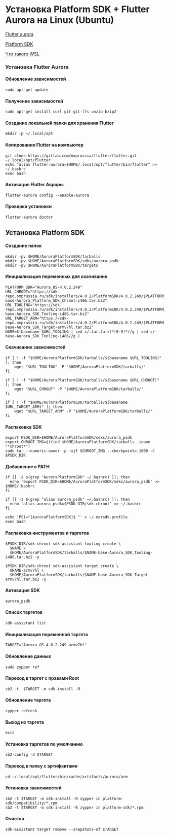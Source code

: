 # Установка Platform SDK + Flutter Aurora на Linux (Ubuntu)

[Flutter aurora](https://gitlab.com/omprussia/flutter/flutter)

[Platform SDK](https://developer.auroraos.ru/doc/software_development/psdk/setup)

[Что такого WSL](https://learn.microsoft.com/en-us/windows/wsl/about)


### Установка Flutter Aurora

#### Обновление зависимостей
```shell
sudo apt-get update
```
#### Получение зависимостей
```shell
sudo apt-get install curl git git-lfs unzip bzip2
```
#### Создание локальной папки для хранения Flutter
```shell
mkdir -p ~/.local/opt
```
#### Копирование Flutter на компьютер
```shell
git clone https://gitlab.com/omprussia/flutter/flutter.git ~/.local/opt/flutter
echo "alias flutter-aurora=$HOME/.local/opt/flutter/bin/flutter" >> ~/.bashrc
exec bash  
``` 
#### Активация Flutter Авроры
```shell
flutter-aurora config --enable-aurora
``` 
#### Проверка установки
```shell
flutter-aurora doctor
```

## Установка Platform SDK

#### Создание папок
```shell
mkdir -pv $HOME/AuroraPlatformSDK/tarballs
mkdir -pv $HOME/AuroraPlatformSDK/sdks/aurora_psdk
mkdir -pv $HOME/AuroraPlatformSDK/targets
```

#### Инициализация переменных для скачивание
```shell
PLATFORM_SDK="Aurora_OS-4.0.2.249"
URL_CHROOT="https://sdk-repo.omprussia.ru/sdk/installers/4.0.2/PlatformSDK/4.0.2.249/$PLATFORM_SDK-base-Aurora_Platform_SDK_Chroot-i486.tar.bz2"
URL_TOOLING="https://sdk-repo.omprussia.ru/sdk/installers/4.0.2/PlatformSDK/4.0.2.249/$PLATFORM_SDK-base-Aurora_SDK_Tooling-i486.tar.bz2"
URL_TARGET_ARM="https://sdk-repo.omprussia.ru/sdk/installers/4.0.2/PlatformSDK/4.0.2.249/$PLATFORM_SDK-base-Aurora_SDK_Target-armv7hl.tar.bz2"
NAME=$(basename $URL_TOOLING | sed s/.tar.[a-z]*[0-9]*//g | sed s/-base-Aurora_SDK_Tooling-i486//g )
```

#### Скачивание зависимостей
```shell
if [ ! -f "$HOME/AuroraPlatformSDK/tarballs/$(basename $URL_TOOLING)" ]; then
    wget "$URL_TOOLING" -P "$HOME/AuroraPlatformSDK/tarballs/"
fi

if [ ! -f "$HOME/AuroraPlatformSDK/tarballs/$(basename $URL_CHROOT)" ]; then
    wget "$URL_CHROOT" -P "$HOME/AuroraPlatformSDK/tarballs/"
fi

if [ ! -f "$HOME/AuroraPlatformSDK/tarballs/$(basename $URL_TARGET_ARM)" ]; then
    wget "$URL_TARGET_ARM" -P "$HOME/AuroraPlatformSDK/tarballs/"
fi
```

#### Распаковка SDK
```shell
export PSDK_DIR=$HOME/AuroraPlatformSDK/sdks/aurora_psdk
export CHROOT_IMG=$(find $HOME/AuroraPlatformSDK/tarballs -iname "*chroot*")
sudo tar --numeric-owner -p -xjf $CHROOT_IMG --checkpoint=.1000 -C $PSDK_DIR
```

#### Добавление в PATH
```shell
if [[ -z $(grep "AuroraPlatformSDK" ~/.bashrc) ]]; then
  echo 'export PSDK_DIR=$HOME/AuroraPlatformSDK/sdks/aurora_psdk' >> $HOME/.bashrc
fi

if [[ -z $(grep "alias aurora_psdk" ~/.bashrc) ]]; then
  echo 'alias aurora_psdk=$PSDK_DIR/sdk-chroot' >> ~/.bashrc
fi

echo 'PS1="[AuroraPlatformSDK]$ "' > ~/.mersdk.profile
exec bash
```

#### Распаковка инструментов и таргетов
```shell
$PSDK_DIR/sdk-chroot sdk-assistant tooling create \
  $NAME \
  $HOME/AuroraPlatformSDK/tarballs/$NAME-base-Aurora_SDK_Tooling-i486.tar.bz2 -y

$PSDK_DIR/sdk-chroot sdk-assistant target create \
  $NAME-armv7hl \
  $HOME/AuroraPlatformSDK/tarballs/$NAME-base-Aurora_SDK_Target-armv7hl.tar.bz2 -y
```
#### Активация SDK
```shell
aurora_psdk
```

#### Список таргетов
```shell
sdk-assistant list
```
#### Инициализация переменной таргета
```shell
TARGET="Aurora_OS-4.0.2.249-armv7hl"
```

#### Обновление данных
```shell
sudo zypper ref
```
#### Переход в таргет с правами Root
```shell
sb2 -t  $TARGET -m sdk-install -R
```

#### Обновление таргета
```shell
zypper refresh
```

#### Выход из таргета
```shell
exit
```

#### Установка таргетов по умолчанию
```shell 
sb2-config -d $TARGET
```
#### Переход в папку с артифактами
```shell 
cd ~/.local/opt/flutter/bin/cache/artifacts/aurora/arm 
```
#### Установка зависимостей
```shell 
sb2 -t $TARGET -m sdk-install -R zypper in platform-sdk/compatibility/*.rpm 
sb2 -t $TARGET -m sdk-install -R zypper in platform-sdk/*.rpm 
```
#### Очистка
```shell 
sdk-assistant target remove --snapshots-of $TARGET
```

